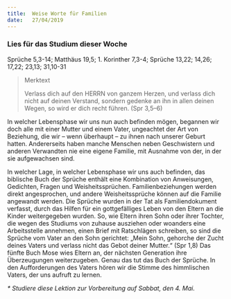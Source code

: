 ```yaml
---
title:  Weise Worte für Familien
date:   27/04/2019
---
```


### Lies für das Studium dieser Woche
Sprüche 5,3-14; Matthäus 19,5; 1. Korinther 7,3-4; Sprüche 13,22; 14,26; 17,22; 23,13; 31,10-31

> <p>Merktext</p>
> Verlass dich auf den HERRN von ganzem Herzen, und verlass dich nicht auf deinen Verstand, sondern gedenke an ihn in allen deinen Wegen, so wird er dich recht führen. (Spr 3,5–6)

In welcher Lebensphase wir uns nun auch befinden mögen, begannen wir doch alle mit einer Mutter und einem Vater, ungeachtet der Art von Beziehung, die wir – wenn überhaupt – zu ihnen nach unserer Geburt hatten. Andererseits haben manche Menschen neben Geschwistern und anderen Verwandten nie eine eigene Familie, mit Ausnahme von der, in der sie aufgewachsen sind.

In welcher Lage, in welcher Lebensphase wir uns auch befinden, das biblische Buch der Sprüche enthält eine Kombination von Anweisungen, Gedichten, Fragen und Weisheitssprüchen. Familienbeziehungen werden direkt angesprochen, und andere Weisheitssprüche können auf die Familie angewandt werden. Die Sprüche wurden in der Tat als Familiendokument verfasst, durch das Hilfen für ein gottgefälliges Leben von den Eltern an die Kinder weitergegeben wurden. So, wie Eltern ihren Sohn oder ihrer Tochter, die wegen des Studiums von zuhause ausziehen oder woanders eine Arbeitsstelle annehmen, einen Brief mit Ratschlägen schreiben, so sind die Sprüche vom Vater an den Sohn gerichtet: „Mein Sohn, gehorche der Zucht deines Vaters und verlass nicht das Gebot deiner Mutter.“ (Spr 1,8) Das fünfte Buch Mose wies Eltern an, der nächsten Generation ihre Überzeugungen weiterzugeben. Genau das tut das Buch der Sprüche. In den Aufforderungen des Vaters hören wir die Stimme des himmlischen Vaters, der uns aufruft zu lernen.

_* Studiere diese Lektion zur Vorbereitung auf Sabbat, den 4. Mai._
